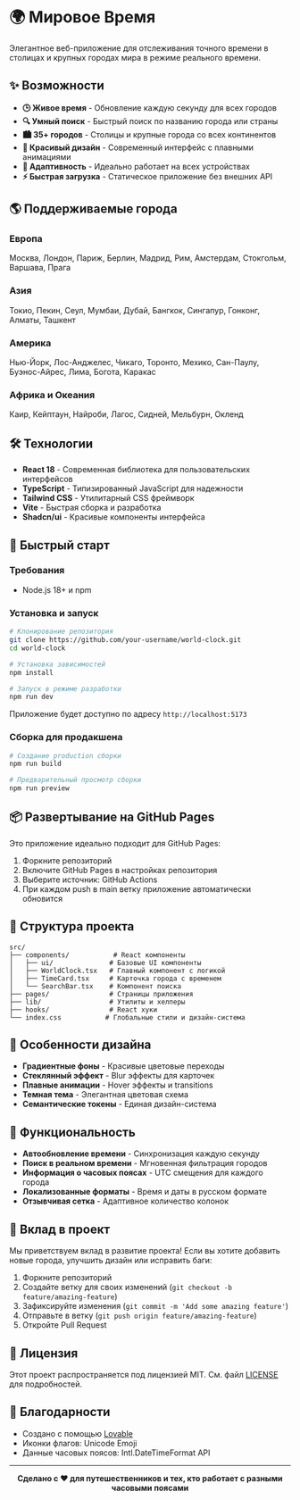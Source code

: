 # 🌍 Мировое Время

Элегантное веб-приложение для отслеживания точного времени в столицах и крупных городах мира в режиме реального времени.

## ✨ Возможности

- **🕒 Живое время** - Обновление каждую секунду для всех городов
- **🔍 Умный поиск** - Быстрый поиск по названию города или страны
- **🏙️ 35+ городов** - Столицы и крупные города со всех континентов
- **🎨 Красивый дизайн** - Современный интерфейс с плавными анимациями
- **📱 Адаптивность** - Идеально работает на всех устройствах
- **⚡ Быстрая загрузка** - Статическое приложение без внешних API

## 🌎 Поддерживаемые города

### Европа
Москва, Лондон, Париж, Берлин, Мадрид, Рим, Амстердам, Стокгольм, Варшава, Прага

### Азия
Токио, Пекин, Сеул, Мумбаи, Дубай, Бангкок, Сингапур, Гонконг, Алматы, Ташкент

### Америка
Нью-Йорк, Лос-Анджелес, Чикаго, Торонто, Мехико, Сан-Паулу, Буэнос-Айрес, Лима, Богота, Каракас

### Африка и Океания
Каир, Кейптаун, Найроби, Лагос, Сидней, Мельбурн, Окленд

## 🛠️ Технологии

- **React 18** - Современная библиотека для пользовательских интерфейсов
- **TypeScript** - Типизированный JavaScript для надежности
- **Tailwind CSS** - Утилитарный CSS фреймворк
- **Vite** - Быстрая сборка и разработка
- **Shadcn/ui** - Красивые компоненты интерфейса

## 🚀 Быстрый старт

### Требования
- Node.js 18+ и npm

### Установка и запуск

```bash
# Клонирование репозитория
git clone https://github.com/your-username/world-clock.git
cd world-clock

# Установка зависимостей
npm install

# Запуск в режиме разработки
npm run dev
```

Приложение будет доступно по адресу `http://localhost:5173`

### Сборка для продакшена

```bash
# Создание production сборки
npm run build

# Предварительный просмотр сборки
npm run preview
```

## 📦 Развертывание на GitHub Pages

Это приложение идеально подходит для GitHub Pages:

1. Форкните репозиторий
2. Включите GitHub Pages в настройках репозитория
3. Выберите источник: GitHub Actions
4. При каждом push в main ветку приложение автоматически обновится

## 📁 Структура проекта

```
src/
├── components/           # React компоненты
│   ├── ui/              # Базовые UI компоненты
│   ├── WorldClock.tsx   # Главный компонент с логикой
│   ├── TimeCard.tsx     # Карточка города с временем
│   └── SearchBar.tsx    # Компонент поиска
├── pages/               # Страницы приложения
├── lib/                 # Утилиты и хелперы
├── hooks/               # React хуки
└── index.css           # Глобальные стили и дизайн-система
```

## 🎨 Особенности дизайна

- **Градиентные фоны** - Красивые цветовые переходы
- **Стеклянный эффект** - Blur эффекты для карточек
- **Плавные анимации** - Hover эффекты и transitions
- **Темная тема** - Элегантная цветовая схема
- **Семантические токены** - Единая дизайн-система

## 🌟 Функциональность

- **Автообновление времени** - Синхронизация каждую секунду
- **Поиск в реальном времени** - Мгновенная фильтрация городов
- **Информация о часовых поясах** - UTC смещения для каждого города
- **Локализованные форматы** - Время и даты в русском формате
- **Отзывчивая сетка** - Адаптивное количество колонок

## 🤝 Вклад в проект

Мы приветствуем вклад в развитие проекта! Если вы хотите добавить новые города, улучшить дизайн или исправить баги:

1. Форкните репозиторий
2. Создайте ветку для своих изменений (`git checkout -b feature/amazing-feature`)
3. Зафиксируйте изменения (`git commit -m 'Add some amazing feature'`)
4. Отправьте в ветку (`git push origin feature/amazing-feature`)
5. Откройте Pull Request

## 📄 Лицензия

Этот проект распространяется под лицензией MIT. См. файл [LICENSE](LICENSE) для подробностей.

## 🙏 Благодарности

- Создано с помощью [Lovable](https://lovable.dev)
- Иконки флагов: Unicode Emoji
- Данные часовых поясов: Intl.DateTimeFormat API

---

<div align="center">
  <strong>Сделано с ❤️ для путешественников и тех, кто работает с разными часовыми поясами</strong>
</div>